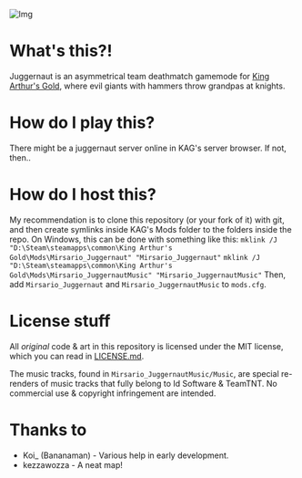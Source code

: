 ![Img](https://i.imgur.com/Hc8ElCj.png)

# What's this?!
Juggernaut is an asymmetrical team deathmatch gamemode for [King Arthur's Gold](https://store.steampowered.com/app/219830/King_Arthurs_Gold/), where evil giants with hammers throw grandpas at knights.

# How do I play this?
There might be a juggernaut server online in KAG's server browser. If not, then..

# How do I host this?
My recommendation is to clone this repository (or your fork of it) with git, and then create symlinks inside KAG's Mods folder to the folders inside the repo.
On Windows, this can be done with something like this:
`mklink /J "D:\Steam\steamapps\common\King Arthur's Gold\Mods\Mirsario_Juggernaut" "Mirsario_Juggernaut"`
`mklink /J "D:\Steam\steamapps\common\King Arthur's Gold\Mods\Mirsario_JuggernautMusic" "Mirsario_JuggernautMusic"`
Then, add `Mirsario_Juggernaut` and `Mirsario_JuggernautMusic` to `mods.cfg`.

# License stuff
All *original* code & art in this repository is licensed under the MIT license, which you can read in [LICENSE.md](https://github.com/Mirsario/KingArthursGold_Juggernaut/blob/master/LICENSE.md).

The music tracks, found in `Mirsario_JuggernautMusic/Music`, are special re-renders of music tracks that fully belong to Id Software & TeamTNT. No commercial use & copyright infringement are intended.

# Thanks to
- Koi_ (Bananaman) - Various help in early development.
- kezzawozza - A neat map!
